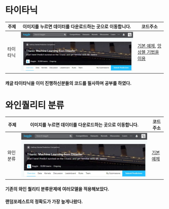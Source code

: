 # 타이타닉
<!-- <pre><code><pre/><code/>안에 코드를 넣으면 된다 -->
| 주제 |이미지를 누르면 데이터를 다운로드하는 곳으로 이동합니다.| 코드주소 |
|------|-----|----------|
|타이타닉|<a href="https://www.kaggle.com/c/titanic/data" target="_blank"><img src="./img/타이타닉.JPG" width="100%" height="70%">|[기본 예제](https://github.com/kwong3528/Python/blob/master/%ED%83%80%EC%9D%B4%ED%83%80%EB%8B%89/%ED%83%80%EC%9D%B4%ED%83%80%EB%8B%89.ipynb),        [앙상블 기법을 이용](https://github.com/kwong3528/Python/blob/master/%ED%83%80%EC%9D%B4%ED%83%80%EB%8B%89/%ED%83%80%EC%9D%B4%ED%83%80%EB%8B%89%20%EC%95%99%EC%83%81%EB%B8%94.ipynb)|

#### 캐글 타이타닉을 이미 진행하신분들의 코드를 필사하며 공부를 하였다.

# 와인퀄리티 분류
<!-- <pre><code><pre/><code/>안에 코드를 넣으면 된다 -->
| 주제 |이미지를 누르면 데이터를 다운로드하는 곳으로 이동합니다.| 코드주소 |
|------|-----|----------|
|와인분류|<a href="https://archive.ics.uci.edu/ml/machine-learning-databases/wine-quality/" target="_blank"><img src="./img/타이타닉.JPG" width="100%" height="70%">|[기본 예제](https://github.com/kwong3528/Kaggle-practice/blob/master/%EC%99%80%EC%9D%B8%ED%80%84%EB%A6%AC%ED%8B%B0%EB%B6%84%EB%A5%98/wine-quality.ipynb)|

#### 기존의 와인 퀄리티 분류문제에 여러모델을 적용해보았다.
#### 랜덤포레스트의 정확도가 가장 높게나왔다.
